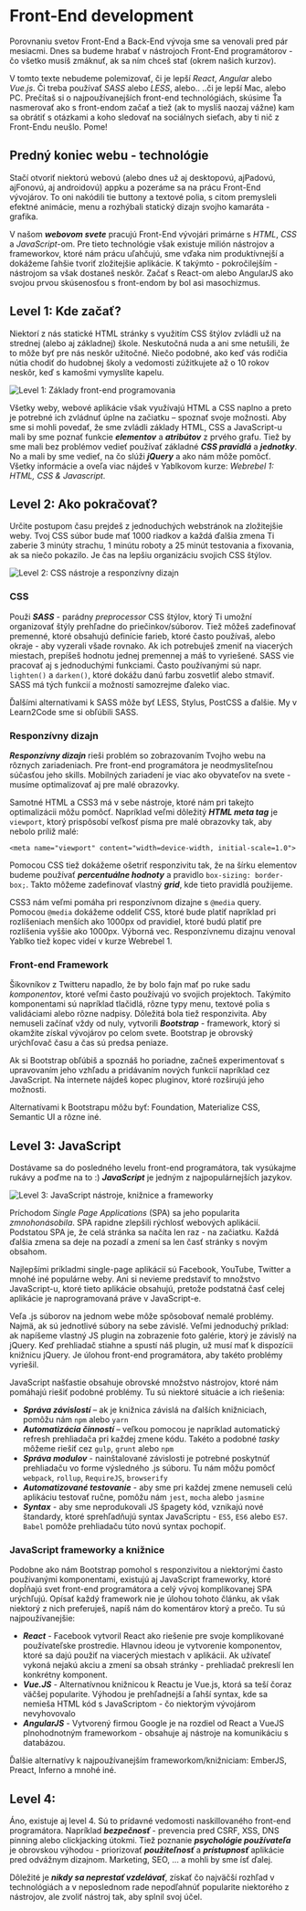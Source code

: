 # Front-End development
Porovnaniu svetov Front-End a Back-End vývoja sme sa venovali pred pár mesiacmi. Dnes  sa budeme hrabať v nástrojoch Front-End programátorov - čo všetko musíš zmáknuť, ak sa ním chceš stať (okrem našich kurzov).

V tomto texte nebudeme polemizovať, či je lepší _React_, _Angular_ alebo _Vue.js_. Či treba používať _SASS_ alebo _LESS_, alebo.. ..či je lepší Mac, alebo PC. Prečítaš si o najpoužívanejších front-end technológiách, skúsime Ťa nasmerovať ako s front-endom začať a tiež (ak to myslíš naozaj vážne) kam sa obrátiť s otázkami a koho sledovať na sociálnych sieťach, aby ti nič z Front-Endu neušlo. Pome!

## Predný koniec webu - technológie

Stačí otvoriť niektorú webovú (alebo dnes už aj desktopovú, ajPadovú, ajFonovú, aj androidovú) appku a pozeráme sa na prácu Front-End vývojárov. To oni nakódili tie buttony a textové polia, s citom premysleli  efektné animácie, menu a rozhýbali statický dizajn svojho kamaráta - grafika.

V našom ***webovom svete*** pracujú Front-End vývojári primárne s _HTML_, _CSS_ a _JavaScript_-om. Pre tieto technológie však existuje milión nástrojov a frameworkov, ktoré nám prácu uľahčujú, sme vďaka nim produktívnejší a dokážeme ľahšie tvoriť zložitejšie aplikácie. K takýmto - pokročilejším - nástrojom sa však dostaneš neskôr. Začať s React-om alebo AngularJS ako svojou prvou skúsenosťou s front-endom by bol asi masochizmus.

## Level 1: Kde začať?
Niektorí z nás statické HTML stránky s využitím CSS štýlov zvládli už na strednej (alebo aj základnej) škole. Neskutočná nuda a ani sme netušili, že to môže byť pre nás neskôr užitočné. Niečo podobné, ako keď vás rodičia nútia chodiť do hudobnej školy a vedomosti zúžitkujete až o 10 rokov neskôr, keď s kamošmi vymyslíte kapelu.

![Level 1: Základy front-end programovania](http://i.imgur.com/tMZWJew.png)

Všetky weby, webové aplikácie však využívajú HTML a CSS naplno a preto je potrebné ich zvládnuť úplne na začiatku – spoznať svoje možnosti. Aby sme si mohli povedať, že sme zvládli základy HTML, CSS a JavaScript-u mali by sme poznať funkcie ***elementov*** a ***atribútov*** z prvého grafu. Tiež by sme mali bez problémov vedieť používať základné ***CSS pravidlá*** a ***jednotky***. No a mali by sme vedieť, na čo slúži ***jQuery*** a ako nám môže pomôcť. Všetky informácie a oveľa viac nájdeš v Yablkovom kurze: _Webrebel 1: HTML, CSS & Javascript_.

## Level 2: Ako pokračovať?
Určite postupom času prejdeš z jednoduchých webstránok na zložitejšie weby. Tvoj CSS súbor bude mať 1000 riadkov a každá ďalšia zmena Ti zaberie 3 minúty strachu, 1 minútu roboty a 25 minút testovania a fixovania, ak sa niečo pokazilo. Je čas na lepšiu organizáciu svojich CSS štýlov.

![Level 2: CSS nástroje a responzívny dizajn](http://i.imgur.com/v2YAW3m.png)

### CSS
Použi ***SASS*** - parádny _preprocessor_ CSS štýlov, ktorý Ti umožní organizovať štýly prehľadne do priečinkov/súborov. Tiež môžeš zadefinovať premenné, ktoré obsahujú definície farieb, ktoré často používaš, alebo okraje - aby vyzerali všade rovnako. Ak ich potrebuješ zmeniť na viacerých miestach, prepíšeš hodnotu jednej premennej a máš to vyriešené. SASS vie pracovať aj s jednoduchými funkciami. Často používanými sú napr. `lighten()` a `darken()`, ktoré dokážu danú farbu zosvetliť alebo stmaviť. SASS má tých funkcií a možností samozrejme ďaleko viac.

Ďalšími alternatívami k SASS môže byť LESS, Stylus, PostCSS a ďalšie. My v Learn2Code sme si obľúbili SASS.

### Responzívny dizajn
***Responzívny dizajn*** rieši problém so zobrazovaním Tvojho webu na rôznych zariadeniach. Pre front-end programátora je neodmysliteľnou súčasťou jeho skills. Mobilných zariadení je viac ako obyvateľov na svete - musíme optimalizovať aj pre malé obrazovky.

Samotné HTML a CSS3 má v sebe nástroje, ktoré nám pri takejto optimalizácii môžu pomôcť. Napríklad veľmi dôležitý ***HTML meta tag*** je `viewport`, ktorý prispôsobí veľkosť písma pre malé obrazovky tak, aby nebolo príliž malé:
```
<meta name="viewport" content="width=device-width, initial-scale=1.0">
```
Pomocou CSS tiež dokážeme ošetriť responzivitu tak, že na šírku elementov budeme používať ***percentuálne hodnoty*** a pravidlo `box-sizing: border-box;`. Takto môžeme zadefinovať vlastný ***grid***, kde tieto pravidlá použijeme.

CSS3 nám veľmi pomáha pri responzívnom dizajne s `@media` query. Pomocou `@media` dokážeme oddeliť CSS, ktoré bude platiť napríklad pri rozlíšeniach menších ako 1000px od pravidiel, ktoré budú platiť pre rozlíšenia vyššie ako 1000px. Výborná vec. Responzívnemu dizajnu venoval Yablko tiež kopec videí v kurze Webrebel 1.

### Front-end Framework
Šikovníkov z Twitteru napadlo, že by bolo fajn mať po ruke sadu _komponentov_, ktoré veľmi často používajú vo svojich projektoch. Takýmito komponentami sú napríklad tlačidlá, rôzne typy menu, textové polia s validáciami alebo rôzne nadpisy. Dôležitá bola tiež responzivita. Aby nemuseli začínať vždy od nuly, vytvorili ***Bootstrap*** - framework, ktorý si okamžite získal vývojárov po celom svete. Bootstrap je obrovský urýchľovač času a čas sú predsa peniaze.

Ak si Bootstrap obľúbiš a spoznáš ho poriadne, začneš experimentovať s upravovaním jeho vzhľadu a pridávaním nových funkcií napríklad cez JavaScript. Na internete nájdeš kopec pluginov, ktoré rozširujú jeho možnosti.

Alternatívami k Bootstrapu môžu byť: Foundation, Materialize CSS, Semantic UI a rôzne iné.

## Level 3: JavaScript
Dostávame sa do posledného levelu front-end programátora, tak vysúkajme rukávy a poďme na to :) ***JavaScript*** je jedným z najpopulárnejších jazykov.

![Level 3: JavaScript nástroje, knižnice a frameworky](http://i.imgur.com/gES0Mvz.png)

Príchodom _Single Page Applications_ (SPA) sa jeho popularita _zmnohonásobila_. SPA rapidne zlepšili rýchlosť webových aplikácií. Podstatou SPA je, že celá stránka sa načíta len raz - na začiatku. Každá ďalšia zmena sa deje na pozadí a zmení sa len časť stránky s novým obsahom.

Najlepšími príkladmi single-page aplikácií sú Facebook, YouTube, Twitter a mnohé iné populárne weby. Ani si nevieme predstaviť to množstvo JavaScript-u, ktoré tieto aplikácie obsahujú, pretože podstatná časť celej aplikácie je naprogramovaná práve v JavaScript-e.

Veľa .js súborov na jednom webe môže spôsobovať nemalé problémy. Najmä, ak sú jednotlivé súbory na sebe závislé. Veľmi jednoduchý príklad: ak napíšeme vlastný JS plugin na zobrazenie foto galérie, ktorý je závislý na jQuery. Keď prehliadač stiahne a spustí náš plugin, už musí mať k dispozícii knižnicu jQuery. Je úlohou front-end programátora, aby takéto problémy vyriešil.

JavaScript našťastie obsahuje obrovské množstvo nástrojov, ktoré nám pomáhajú riešiť podobné problémy. Tu sú niektoré situácie a ich riešenia:

- ***Správa závislostí*** – ak je knižnica závislá na ďalších knižniciach, pomôžu nám `npm` alebo `yarn`
- ***Automatizácia činností*** – veľkou pomocou je napríklad automatický refresh prehliadača pri každej zmene kódu. Takéto a podobné _tasky_ môžeme riešiť cez `gulp`, `grunt` alebo `npm`
- ***Správa modulov*** - nainštalované závislosti je potrebné poskytnúť prehliadaču vo forme výsledného .js súboru. Tu nám môžu pomôcť `webpack`, `rollup`, `RequireJS`, `browserify`
- ***Automatizované testovanie*** - aby sme pri každej zmene nemuseli celú aplikáciu testovať ručne, pomôžu nám `jest`, `mocha` alebo `jasmine`
- ***Syntax*** - aby sme neprodukovali JS špagety kód, vznikajú nové štandardy, ktoré sprehľadňujú syntax JavaScriptu - `ES5`, `ES6` alebo `ES7`. `Babel` pomôže prehliadaču túto novú syntax pochopiť.

### JavaScript frameworky a knižnice
Podobne ako nám Bootstrap pomohol s responzivitou a niektorými často používanými komponentami, existujú aj JavaScript frameworky, ktoré dopĺňajú svet front-end programátora a celý vývoj komplikovanej SPA urýchľujú. Opísať každý framework nie je úlohou tohoto článku, ak však niektorý z nich preferuješ, napíš nám do komentárov ktorý a prečo. Tu sú najpoužívanejšie:

- ***React*** - Facebook vytvoril React ako riešenie pre svoje komplikované používateľske prostredie. Hlavnou ideou je vytvorenie komponentov, ktoré sa dajú použiť na viacerých miestach v aplikácii. Ak užívateľ vykoná nejakú akciu a zmení sa obsah stránky - prehliadač prekreslí len konkrétny komponent.
- ***Vue.JS*** - Alternatívnou knižnicou k Reactu je Vue.js, ktorá sa teší čoraz väčšej popularite. Výhodou je prehľadnejší a ľahší syntax, kde sa nemieša HTML kód s JavaScriptom - čo niektorým vývojárom nevyhovovalo
- ***AngularJS*** - Vytvorený firmou Google je na rozdiel od React a VueJS plnohodnotným frameworkom - obsahuje aj nástroje na komunikáciu s databázou.

Ďalšie alternatívy k najpoužívanejším frameworkom/knižniciam: EmberJS, Preact, Inferno a mnohé iné.

## Level 4:
Áno, existuje aj level 4. Sú to prídavné vedomosti naskillovaného front-end programátora. Napríklad ***bezpečnosť*** - prevencia pred CSRF, XSS, DNS pinning alebo clickjacking útokmi. Tiež poznanie ***psychológie používateľa*** je obrovskou výhodou - priorizovať ***použiteľnosť*** a ***prístupnosť*** aplikácie pred odvážnym dizajnom. Marketing, SEO, ... a mohli by sme ísť ďalej.

Dôležité je ***nikdy sa neprestať vzdelávať***, získať čo najväčší rozhľad v technológiách a v neposlednom rade nepodľahnúť popularite niektorého z nástrojov, ale zvoliť nástroj tak, aby splnil svoj účel.
